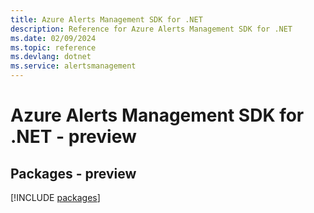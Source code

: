 ```yaml
---
title: Azure Alerts Management SDK for .NET
description: Reference for Azure Alerts Management SDK for .NET
ms.date: 02/09/2024
ms.topic: reference
ms.devlang: dotnet
ms.service: alertsmanagement
---
```

# Azure Alerts Management SDK for .NET - preview
## Packages - preview
[!INCLUDE [packages](alerts-management-index.md)]